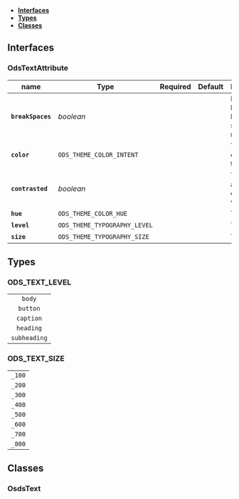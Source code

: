 * [**Interfaces**](#interfaces)
* [**Types**](#types)
* [**Classes**](#classes)

## Interfaces

### OdsTextAttribute
|name | Type | Required | Default | Description|
|---|---|:---:|---|---|
|**`breakSpaces`** | _boolean_ |  |  | If text handles break spaces or not|
|**`color`** | `ODS_THEME_COLOR_INTENT` |  |  | Text contrasted theme|
|**`contrasted`** | _boolean_ |  |  | Text design as contrasted version|
|**`hue`** | `ODS_THEME_COLOR_HUE` |  |  | Text hue|
|**`level`** | `ODS_THEME_TYPOGRAPHY_LEVEL` |  |  | Text level|
|**`size`** | `ODS_THEME_TYPOGRAPHY_SIZE` |  |  | Text size|

## Types

### ODS_TEXT_LEVEL
|  |
|:---:|
| `body` |
| `button` |
| `caption` |
| `heading` |
| `subheading` |

### ODS_TEXT_SIZE
|  |
|:---:|
| `_100` |
| `_200` |
| `_300` |
| `_400` |
| `_500` |
| `_600` |
| `_700` |
| `_800` |

## Classes

### OsdsText